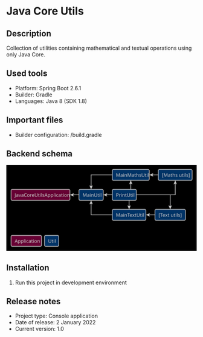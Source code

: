 # Java Core Utils

## Description
Collection of utilities containing mathematical and textual operations using only Java Core.

## Used tools
* Platform: Spring Boot 2.6.1
* Builder: Gradle
* Languages: Java 8 (SDK 1.8)

## Important files
* Builder configuration: /build.gradle

## Backend schema
![Element relationships](readme/back-schema.svg)

## Installation
1. Run this project in development environment

## Release notes
* Project type: Console application
* Date of release: 2 January 2022
* Current version: 1.0

